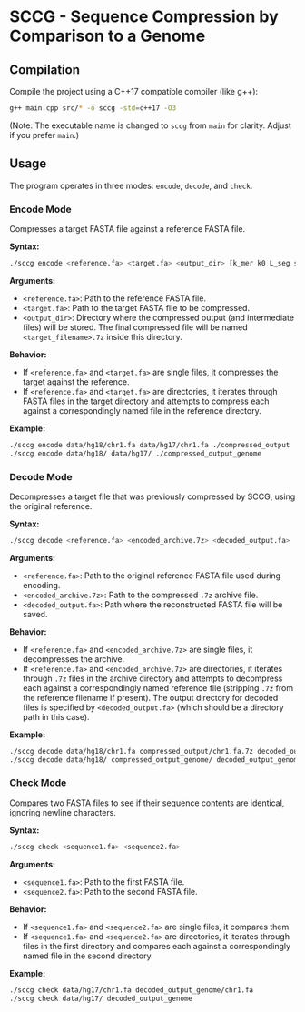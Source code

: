 # SCCG - Sequence Compression by Comparison to a Genome

## Compilation

Compile the project using a C++17 compatible compiler (like g++):

```bash
g++ main.cpp src/* -o sccg -std=c++17 -O3
```
(Note: The executable name is changed to `sccg` from `main` for clarity. Adjust if you prefer `main`.)

## Usage

The program operates in three modes: `encode`, `decode`, and `check`.

### Encode Mode

Compresses a target FASTA file against a reference FASTA file.

**Syntax:**
```bash
./sccg encode <reference.fa> <target.fa> <output_dir> [k_mer k0 L_seg search_range_global T1 T2]
```

**Arguments:**
*   `<reference.fa>`: Path to the reference FASTA file.
*   `<target.fa>`: Path to the target FASTA file to be compressed.
*   `<output_dir>`: Directory where the compressed output (and intermediate files) will be stored. The final compressed file will be named `<target_filename>.7z` inside this directory.

**Behavior:**
*   If `<reference.fa>` and `<target.fa>` are single files, it compresses the target against the reference.
*   If `<reference.fa>` and `<target.fa>` are directories, it iterates through FASTA files in the target directory and attempts to compress each against a correspondingly named file in the reference directory.

**Example:**
```bash
./sccg encode data/hg18/chr1.fa data/hg17/chr1.fa ./compressed_output
./sccg encode data/hg18/ data/hg17/ ./compressed_output_genome
```

### Decode Mode

Decompresses a target file that was previously compressed by SCCG, using the original reference.

**Syntax:**
```bash
./sccg decode <reference.fa> <encoded_archive.7z> <decoded_output.fa>
```

**Arguments:**
*   `<reference.fa>`: Path to the original reference FASTA file used during encoding.
*   `<encoded_archive.7z>`: Path to the compressed `.7z` archive file.
*   `<decoded_output.fa>`: Path where the reconstructed FASTA file will be saved.

**Behavior:**
*   If `<reference.fa>` and `<encoded_archive.7z>` are single files, it decompresses the archive.
*   If `<reference.fa>` and `<encoded_archive.7z>` are directories, it iterates through `.7z` files in the archive directory and attempts to decompress each against a correspondingly named reference file (stripping `.7z` from the reference filename if present). The output directory for decoded files is specified by `<decoded_output.fa>` (which should be a directory path in this case).

**Example:**
```bash
./sccg decode data/hg18/chr1.fa compressed_output/chr1.fa.7z decoded_output/chr1_decoded.fa
./sccg decode data/hg18/ compressed_output_genome/ decoded_output_genome/
```

### Check Mode

Compares two FASTA files to see if their sequence contents are identical, ignoring newline characters.

**Syntax:**
```bash
./sccg check <sequence1.fa> <sequence2.fa>
```

**Arguments:**
*   `<sequence1.fa>`: Path to the first FASTA file.
*   `<sequence2.fa>`: Path to the second FASTA file.

**Behavior:**
*   If `<sequence1.fa>` and `<sequence2.fa>` are single files, it compares them.
*   If `<sequence1.fa>` and `<sequence2.fa>` are directories, it iterates through files in the first directory and compares each against a correspondingly named file in the second directory.

**Example:**
```bash
./sccg check data/hg17/chr1.fa decoded_output_genome/chr1.fa
./sccg check data/hg17/ decoded_output_genome
```
